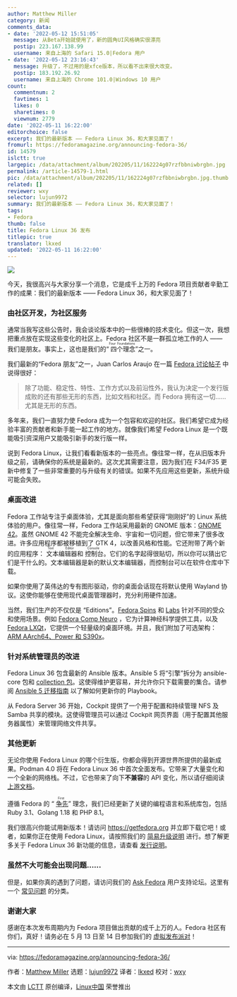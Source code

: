 ```yaml
---
author: Matthew Miller
category: 新闻
comments_data:
- date: '2022-05-12 15:51:05'
  message: 从Beta开始就使用了，新的圆角UI风格确实很漂亮
  postip: 223.167.138.99
  username: 来自上海的 Safari 15.0|Fedora 用户
- date: '2022-05-12 23:16:43'
  message: 升级了，不过用的是xfce版本，所以看不出来很大改变。
  postip: 183.192.26.92
  username: 来自上海的 Chrome 101.0|Windows 10 用户
count:
  commentnum: 2
  favtimes: 1
  likes: 0
  sharetimes: 0
  viewnum: 2779
date: '2022-05-11 16:22:00'
editorchoice: false
excerpt: 我们的最新版本 —— Fedora Linux 36，和大家见面了！
fromurl: https://fedoramagazine.org/announcing-fedora-36/
id: 14579
islctt: true
largepic: /data/attachment/album/202205/11/162224g07rzfbbniwbrgbn.jpg
permalink: /article-14579-1.html
pic: /data/attachment/album/202205/11/162224g07rzfbbniwbrgbn.jpg.thumb.jpg
related: []
reviewer: wxy
selector: lujun9972
summary: 我们的最新版本 —— Fedora Linux 36，和大家见面了！
tags:
- Fedora
thumb: false
title: Fedora Linux 36 发布
titlepic: true
translator: lkxed
updated: '2022-05-11 16:22:00'
---
```


![](/data/attachment/album/202205/11/162224g07rzfbbniwbrgbn.jpg)


今天，我很高兴与大家分享一个消息，它是成千上万的 Fedora 项目贡献者辛勤工作的成果：我们的最新版本 —— Fedora Linux 36，和大家见面了！


### 由社区开发，为社区服务


通常当我写这些公告时，我会谈论版本中的一些很棒的技术变化。但这一次，我想把重点放在实现这些变化的社区上。Fedora 社区不是一群孤立地工作的人 —— 我们是朋友。事实上，这也是我们的“<ruby> 四个理念 <rt>  Four Foundations </rt></ruby>”之一。


我们最新的“Fedora 朋友”之一，Juan Carlos Araujo 在一篇 [Fedora 讨论帖子](https://discussion.fedoraproject.org/t/the-end-of-my-distro-hopping-days/38445) 中说得很好：



> 
> 除了功能、稳定性、特性、工作方式以及前沿性外，我认为决定一个发行版成败的还有那些无形的东西，比如文档和社区。而 Fedora 拥有这一切……尤其是无形的东西。
> 
> 
> 


多年来，我们一直努力使 Fedora 成为一个包容和欢迎的社区。我们希望它成为经验丰富的贡献者和新手能一起工作的地方。就像我们希望 Fedora Linux 是一个既能吸引资深用户又能吸引新手的发行版一样。


说到 Fedora Linux，让我们看看新版本的一些亮点。像往常一样，在从旧版本升级之前，请确保你的系统是最新的。这次尤其需要注意，因为我们在 F34/F35 更新中修复了一些非常重要的与升级有关的错误。如果不先应用这些更新，系统升级可能会失败。


### 桌面改进


Fedora 工作站专注于桌面体验，尤其是面向那些希望获得“刚刚好”的 Linux 系统体验的用户。像往常一样，Fedora 工作站采用最新的 GNOME 版本：[GNOME 42](https://release.gnome.org/42/)。虽然 GNOME 42 不能完全解决生命、宇宙和一切问题，但它带来了很多改进。许多应用程序都被移植到了 GTK 4，以改善风格和性能。它还附带了两个新的应用程序：<ruby> 文本编辑器 <rt>  Text Editor </rt></ruby>和<ruby> 控制台 <rt>  Console </rt></ruby>。它们的名字起得很贴切，所以你可以猜出它们是干什么的。文本编辑器是新的默认文本编辑器，而控制台可以在软件仓库中下载。


如果你使用了英伟达的专有图形驱动，你的桌面会话现在将默认使用 Wayland 协议。这使你能够在使用现代桌面管理器时，充分利用硬件加速。


当然，我们生产的不仅仅是 “Editions”。[Fedora Spins](https://spins.fedoraproject.org/) 和 [Labs](https://labs.fedoraproject.org/) 针对不同的受众和使用场景。例如 [Fedora Comp Neuro](https://labs.fedoraproject.org/en/comp-neuro/) ，它为计算神经科学提供工具，以及 [Fedora LXQt](https://spins.fedoraproject.org/en/lxqt/)，它提供一个轻量级的桌面环境。并且，我们附加了可选架构：[ARM AArch64、Power 和 S390x](https://alt.fedoraproject.org/alt/)。


### 针对系统管理员的改进


Fedora Linux 36 包含最新的 Ansible 版本。Ansible 5 将“引擎”拆分为 ansible-core 包和 [collection 包](https://koji.fedoraproject.org/koji/search?match=glob&type=package&terms=ansible-collection*)。这使得维护更容易，并允许你只下载需要的集合。请参阅 [Ansible 5 迁移指南](https://docs.ansible.com/ansible/devel/porting_guides/porting_guide_5.html) 以了解如何更新你的 Playbook。


从 Fedora Server 36 开始，Cockpit 提供了一个用于配置和持续管理 NFS 及 Samba 共享的模块。这使得管理员可以通过 Cockpit 网页界面（用于配置其他服务器属性）来管理网络文件共享。


### 其他更新


无论你使用 Fedora Linux 的哪个衍生版，你都会得到开源世界所提供的最新成果。Podman 4.0 将在 Fedora Linux 36 中首次全面发布。它带来了大量变化和一个全新的网络栈。不过，它也带来了向下**不兼容**的 API 变化，所以请仔细阅读 [上游文档](https://podman.io/releases/2022/02/22/podman-release-v4.0.0.html)。


遵循 Fedora 的 “<ruby> <a href="https://docs.fedoraproject.org/en-US/project/#_first">  争先 </a> <rt>  First </rt></ruby>” 理念，我们已经更新了关键的编程语言和系统库包，包括 Ruby 3.1、Golang 1.18 和 PHP 8.1。


我们很高兴你能试用新版本！请访问 <https://getfedora.org> 并立即下载它吧！或者，如果你正在使用 Fedora Linux，请按照我们的 [简易升级说明](https://docs.fedoraproject.org/en-US/quick-docs/upgrading/) 进行。想了解更多关于 Fedora Linux 36 新功能的信息，请查看 [发行说明](https://docs.fedoraproject.org/en-US/fedora/f36/release-notes/)。


### 虽然不大可能会出现问题……


但是，如果你真的遇到了问题，请访问我们的 [Ask Fedora](https://ask.fedoraproject.org/) 用户支持论坛。这里有一个 [常见问题](https://ask.fedoraproject.org/tags/c/common-issues/141/f36) 的分类。


### 谢谢大家


感谢在本次发布周期内为 Fedora 项目做出贡献的成千上万的人。Fedora 社区有你们，真好！请务必在 5 月 13 日至 14 日参加我们的 [虚拟发布派对](https://hopin.com/events/fedora-linux-36-release-party/registration)！




---


via: <https://fedoramagazine.org/announcing-fedora-36/>


作者：[Matthew Miller](https://fedoramagazine.org/author/mattdm/) 选题：[lujun9972](https://github.com/lujun9972) 译者：[lkxed](https://github.com/lkxed) 校对：[wxy](https://github.com/wxy)


本文由 [LCTT](https://github.com/LCTT/TranslateProject) 原创编译，[Linux中国](https://linux.cn/) 荣誉推出